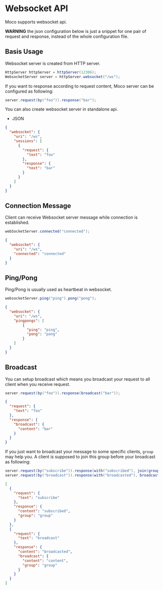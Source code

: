 # Websocket API

Moco supports websocket api.

**WARNING** the json configuration below is just a snippet for one pair of request and response, instead of the whole configuration file.

## Basis Usage

Websocket server is created from HTTP server.

```java
HttpServer httpServer = httpServer(12306);
WebsocketServer server = httpServer.websocket("/ws");
```

If you want to response according to request content, Moco server can be configured as following:

```java
server.request(by("foo")).response("bar");
```

You can also create websocket server in standalone api.

* JSON

```json
{
  "websocket": {
    "uri": "/ws",
    "sessions": [
      {
        "request": {
          "text": "foo"
        },
        "response": {
          "text": "bar"
        }
      }
    ]
  }
}
```

## Connection Message

Client can receive Websocket server message while connection is established. 

```java
webSocketServer.connected("connected");
```

```json
{
  "websocket": {
    "uri": "/ws",
    "connected": "connected"
  }
}
```

## Ping/Pong

Ping/Pong is usually used as heartbeat in websocket.

```java
websocketServer.ping("ping").pong("pong");
```

```json
{
  "websocket": {
    "uri": "/ws",
    "pingpongs": [
        {
          "ping": "ping",
          "pong": "pong"
        }
    ]
  }
}
```

## Broadcast

You can setup broadcast which means you broadcast your request to all client when you receive request. 

```java
server.request(by("foo")).response(broadcast("bar"));
```

```json
{
  "request": {
    "text": "foo"
  },
  "response": {
    "broadcast": {
      "content": "bar"
    }
  }
}
```

If you just want to broadcast your message to some specific clients, `group` may help you. A client is supposed to join this group before your broadcast as following: 

```java
server.request(by("subscribe")).response(with("subscribed"), join(group("group")));
server.request(by("broadcast")).response(with("broadcasted"), broadcast("content", group("group")));
```

```json
[
  {
    "request": {
      "text": "subscribe"
    },
    "response": {
      "content": "subscribed",
      "group": "group"
    }
  },
  {
    "request": {
      "text": "broadcast"
    },
    "response": {
      "content": "broadcasted",
      "broadcast": {
        "content": "content",
        "group": "group"
      }
    }
  }
]
```

